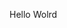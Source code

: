 Hello Wolrd


















































































































































































































































































































































































































































































































































































































































































































































































































































































































































































































































































































































































































































































































































































































































































































































































































































































































































































































































































































































































































































































































































































































































































































































































































































































































































































































































































































































































































































































































